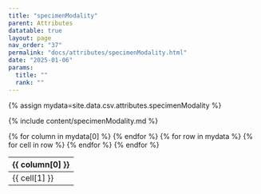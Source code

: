 ```yaml
---
title: "specimenModality"
parent: Attributes
datatable: true
layout: page
nav_order: "37"
permalink: "docs/attributes/specimenModality.html"
date: "2025-01-06"
params:
  title: ""
  rank: ""
---
```

{% assign mydata=site.data.csv.attributes.specimenModality %} 

{% include content/specimenModality.md %}

<table id="myTable" class="display" style="width:100%">
    <thead>
    {% for column in mydata[0] %}
        <th>{{ column[0] }}</th>
    {% endfor %}
    </thead>
    <tbody>
    {% for row in mydata %}
        <tr>
        {% for cell in row %}
            <td>{{ cell[1] }}</td>
        {% endfor %}
        </tr>
    {% endfor %}
    </tbody>
</table>
<script type="text/javascript">
  $(document).ready(function () {
    $('#myTable').DataTable({
      responsive: true,
      deferRender: false,
      paging: false,
      order: [],
    });
  });
</script>
